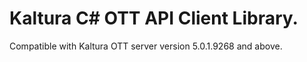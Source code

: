 # Kaltura C# OTT API Client Library.
Compatible with Kaltura OTT server version 5.0.1.9268 and above.
